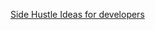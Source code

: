 [Side Hustle Ideas for developers](https://dev.to/lilxyzz/side-hustle-ideas-for-developers-in-2024-jh5)